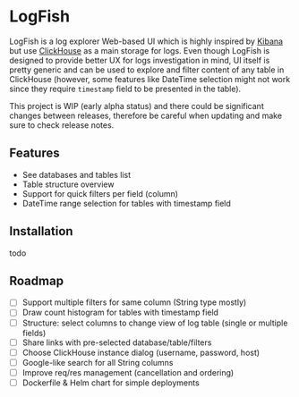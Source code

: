 # LogFish

LogFish is a log explorer Web-based UI which is highly inspired by [Kibana](https://www.elastic.co/kibana) but use [ClickHouse](https://clickhouse.tech/) as a main 
storage for logs. Even though LogFish is designed to provide better UX for logs investigation in mind, UI itself is pretty generic and can be used to explore and filter 
content of any table in ClickHouse (however, some features like DateTime selection might not work since they require `timestamp` field to be presented in the table).
 
This project is WIP (early alpha status) and there could be significant changes between releases, therefore be careful when updating and make sure to check release notes.

## Features

- See databases and tables list
- Table structure overview
- Support for quick filters per field (column)
- DateTime range selection for tables with timestamp field

## Installation

todo

## Roadmap

- [ ] Support multiple filters for same column (String type mostly)
- [ ] Draw count histogram for tables with timestamp field
- [ ] Structure: select columns to change view of log table (single or multiple fields)
- [ ] Share links with pre-selected database/table/filters
- [ ] Choose ClickHouse instance dialog (username, password, host)
- [ ] Google-like search for all String columns
- [ ] Improve req/res management (cancellation and ordering)
- [ ] Dockerfile & Helm chart for simple deployments

